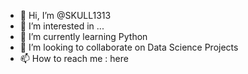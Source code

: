 - 👋 Hi, I’m @SKULL1313
- 👀 I’m interested in ...
- 🌱 I’m currently learning Python
- 💞️ I’m looking to collaborate on Data Science Projects
- 📫 How to reach me : here

<!---
SKULL1313/SKULL1313 is a ✨ special ✨ repository because its `README.md` (this file) appears on your GitHub profile.
You can click the Preview link to take a look at your changes.
--->
